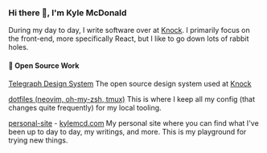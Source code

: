 ### Hi there 👋, I'm Kyle McDonald

During my day to day, I write software over at [Knock](https://github.com/knocklabs). I primarily focus on the front-end, more specifically React, but I like to go down lots of rabbit holes. 

#### 🚀 Open Source Work

[Telegraph Design System](https://github.com/knocklabs/telegraph)
The open source design system used at [Knock](https://knock.app)

[dotfiles (neovim, oh-my-zsh, tmux)](https://github.com/kylemcd.com/dotfiles)
This is where I keep all my config (that changes quite frequently) for my local tooling.
   
[personal-site](https://github.com/kylemcd/personal-site) - [kylemcd.com](https://kylemcd.com)
My personal site where you can find what I've been up to day to day, my writings, and more. This is my playground for trying new things.



